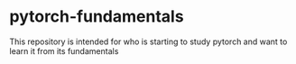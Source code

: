 # pytorch-fundamentals
This repository is intended for who is starting to study pytorch and want to learn it from its fundamentals
